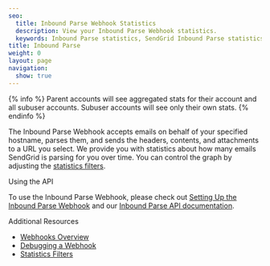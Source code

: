 ```yaml
---
seo:
  title: Inbound Parse Webhook Statistics
  description: View your Inbound Parse Webhook statistics.
  keywords: Inbound Parse statistics, SendGrid Inbound Parse statistics, Inbound Parse Webhook statistics, SendGrid Inbound Parse Webhook statistics,
title: Inbound Parse
weight: 0
layout: page
navigation:
  show: true
---
```


{% info %}
Parent accounts will see aggregated stats for their account and all subuser accounts. Subuser accounts will see only their own stats.
{% endinfo %}

The Inbound Parse Webhook accepts emails on behalf of your specified hostname, parses them, and sends the headers, contents, and attachments to a URL you select. We provide you with statistics about how many emails SendGrid is parsing for you over time. You can control the graph by adjusting the [statistics filters]({{root_url}}/User_Guide/Statistics/index.html#-Statistics-Filters).

<page-anchor el="h2">
Using the API
</page-anchor>

To use the Inbound Parse Webhook, please check out [Setting Up the Inbound Parse Webhook]({{root_url}}/Classroom/Basics/Inbound_Parse_Webhook/setting_up_the_inbound_parse_webhook.html) and our [Inbound Parse API documentation]({{root_url}}/API_Reference/Webhooks/parse.html).

<page-anchor el="h2">
Additional Resources
</page-anchor>

- [Webhooks Overview]({{root_url}}/API_Reference/Webhooks/index.html)
- [Debugging a Webhook]({{root_url}}/API_Reference/Webhooks/debug.html)
- [Statistics Filters]({{root_url}}/User_Guide/Statistics/index.html#-Statistics-Filters)
